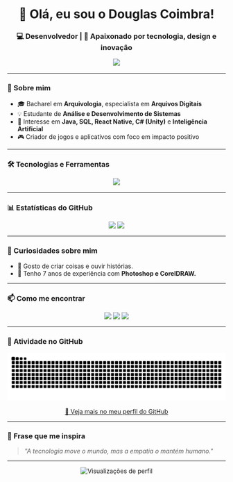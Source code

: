 <!-- Banner / Saudação -->
<h1 align="center">👋 Olá, eu sou o Douglas Coimbra!</h1>
<h3 align="center">💻 Desenvolvedor | 🌱 Apaixonado por tecnologia, design e inovação</h3>

<!-- GIF animado -->
<p align="center">
  <img src="https://media.giphy.com/media/qgQUggAC3Pfv687qPC/giphy.gif" width="300" />
</p>

---

### 🚀 Sobre mim  
- 🎓 Bacharel em **Arquivologia**, especialista em **Arquivos Digitais**  
- 💡 Estudante de **Análise e Desenvolvimento de Sistemas**  
- 🧠 Interesse em **Java, SQL, React Native, C# (Unity)** e **Inteligência Artificial**  
- 🎮 Criador de jogos e aplicativos com foco em impacto positivo  

---

### 🛠️ Tecnologias e Ferramentas

<p align="center">
  <img src="https://skillicons.dev/icons?i=java,js,react,html,css,nodejs,cs,unity,git,github,vscode" />
</p>

---

### 📊 Estatísticas do GitHub

<p align="center">
  <img height="180em" src="https://github-readme-stats.vercel.app/api?username=CoimbraDouglas&show_icons=true&theme=radical&count_private=true" />
  <img height="180em" src="https://github-readme-stats.vercel.app/api/top-langs/?username=CoimbraDouglas&layout=compact&langs_count=7&theme=radical" />
</p>

---

### 🧠 Curiosidades sobre mim
- 🧩 Gosto de criar coisas e ouvir histórias.  
- 🎨 Tenho 7 anos de experiência com **Photoshop e CorelDRAW.**  


---

### 📫 Como me encontrar
<p align="center">
  <a href="mailto:coimbra.doglas@hotmail.com"><img src="https://img.shields.io/badge/-Email-%23E4405F?style=for-the-badge&logo=gmail&logoColor=white" /></a>
  <a href="https://www.linkedin.com/in/douglas-coimbra/"><img src="https://img.shields.io/badge/-LinkedIn-%230077B5?style=for-the-badge&logo=linkedin&logoColor=white" /></a>
  <a href="https://github.com/CoimbraDouglas"><img src="https://img.shields.io/badge/-GitHub-%23181717?style=for-the-badge&logo=github&logoColor=white" /></a>
</p>

---

### 🐍 Atividade no GitHub  

<p align="center">
  <img src="https://raw.githubusercontent.com/CoimbraDouglas/CoimbraDouglas/output/github-contribution-grid-snake.svg" alt="Animação da cobrinha das contribuições do GitHub" />
</p>

<p align="center">
  <a href="https://github.com/CoimbraDouglas">
    🌟 Veja mais no meu perfil do GitHub
  </a>
</p>


---

### 💬 Frase que me inspira
> *"A tecnologia move o mundo, mas a empatia o mantém humano."*

---

<!-- Rodapé -->
<p align="center">
  <img src="https://komarev.com/ghpvc/?username=SeuUsuarioAqui&color=blueviolet" alt="Visualizações de perfil" />
</p>
